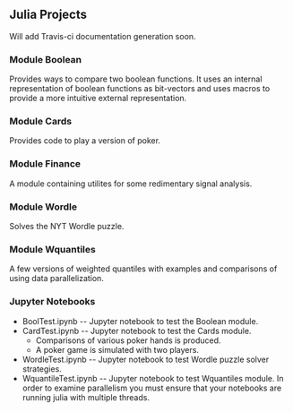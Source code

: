 ## Julia Projects

Will add Travis-ci documentation generation soon.


### Module Boolean
Provides ways to compare two boolean functions.
It uses an internal representation of boolean functions as bit-vectors and 
uses macros to provide a more intuitive external representation.

### Module Cards
Provides code to play a version of poker.

### Module Finance
A module containing utilites for some redimentary signal analysis.

### Module Wordle
Solves the NYT Wordle puzzle.

### Module Wquantiles
A few versions of weighted quantiles with examples and comparisons 
of using data parallelization.

### Jupyter Notebooks

- BoolTest.ipynb      -- Jupyter notebook to test the Boolean module.
- CardTest.ipynb      -- Jupyter notebook to test the Cards module.
  - Comparisons of various poker hands is produced.
  - A poker game is simulated with two players.
- WordleTest.ipynb    -- Jupyter notebook to test Wordle puzzle solver strategies.
- WquantileTest.ipynb -- Jupyter notebook to test Wquantiles module.
                         In order to examine parallelism you must ensure
                         that your notebooks are running julia with multiple threads.


